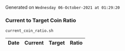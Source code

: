 Generated on `Wednesday 06-October-2021 at 01:29:20`

### Current to Target Coin Ratio
`current_coin_ratio.sh`

Date|Current|Target|Ratio
---|---|---|---
